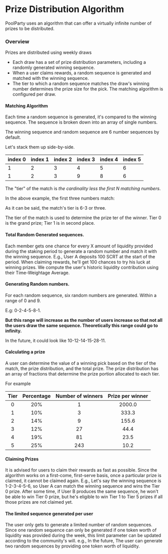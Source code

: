 # Prize Distribution Algorithm

PoolParty uses an algorithm that can offer a virtually infinite number of prizes to be distributed.

### Overview

Prizes are distributed using weekly draws

* Each draw has a set of prize distribution parameters, including a randomly generated winning sequence.
* When a user claims rewards, a random sequence is generated and matched with the winning sequence.
* The tier to which a random sequence matches the draw's winning number determines the prize size for the pick. The matching algorithm is configured per draw.

#### Matching Algorithm

Each time a random sequence is generated, it's compared to the winning sequence. The sequence is broken down into an array of single numbers.

The winning sequence and random sequence are 6 number sequences by default.

Let's stack them up side-by-side.

| index 0 | index 1 | index 2 | index 3 | index 4 | index 5 |
| ------- | ------- | ------- | ------- | ------- | ------- |
| 1       | 2       | 3       | 4       | 5       | 6       |
| 1       | 2       | 3       | 9       | 8       | 6       |

The "tier" of the match is _the cardinality less the first N matching numbers_.

In the above example, the first three numbers match:

As it can be said, the match's tier is 6-3 or three.

The tier of the match is used to determine the prize ter of the winner. Tier 0 is the grand prize; Tier 1 is in second place.

#### Total Random Generated sequences.

Each member gets one chance for every X amount of liquidity provided during the staking period to generate a random number and match it with the winning sequence. E.g., User A deposits 100 SCRT at the start of the period. When claiming rewards, he'll get 100 chances to try his luck at winning prizes. We compute the user's historic liquidity contribution using their Time-Weightage Average.

#### Generating Random numbers.

For each random sequence, six random numbers are generated. Within a range of 0 and 9.&#x20;

E.g: 0-2-4-5-8-1.

**But this range will increase as the number of users increase so that not all the users draw the same sequence. Theoretically this range could go to infinity.**

In the future, it could look like 10-12-14-15-28-11.

#### Calculating a prize

A user can determine the value of a winning pick based on the tier of the match, the prize distribution, and the total prize. The prize distribution has an array of fractions that determine the prize portion allocated to each tier.

For example

| Tier | Percentage | Number of winners | Prize per winner |
| :--: | :--------: | :---------------: | :--------------: |
|   0  |     20%    |         1         |      2000.0      |
|   1  |     10%    |         3         |       333.3      |
|   2  |     14%    |         9         |       155.6      |
|   3  |     12%    |         27        |       44.4       |
|   4  |     19%    |         81        |       23.5       |
|   5  |     25%    |        243        |       10.2       |

#### Claiming Prizes

It is advised for users to claim their rewards as fast as possible. Since the algorithm works on a first-come, first-serve basis, once a particular prize is claimed, it cannot be claimed again. E.g., Let's say the winning sequence is 1-2-3-4-5-6, so User A can match the winning sequence and wins the Tier 0 prize. After some time, if User B produces the same sequence, he won't be able to win Tier 0 prize, but he's eligible to win Tier 1 to Tier 5 prizes if all those prizes are not claimed yet.

#### The limited sequence generated per user

The user only gets to generate a limited number of random sequences. Since one random sequence can only be generated if one token worth of liquidity was provided during the week, this limit parameter can be updated according to the community's will. e.g., In the future, The user can generate two random sequences by providing one token worth of liquidity.&#x20;
